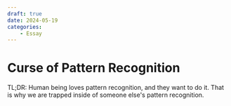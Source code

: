 ```yaml
---
draft: true
date: 2024-05-19
categories:
    - Essay
---
```


# Curse of Pattern Recognition

TL;DR: Human being loves pattern recognition, and they want to do it. That is why we are trapped inside of someone else's pattern recognition.
